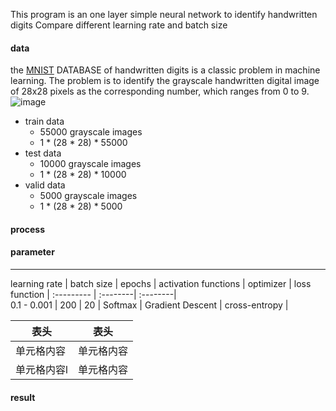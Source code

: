 This program is an one layer simple neural network to identify handwritten digits
Compare different learning rate and batch size
#### data 
the [MNIST](http://yann.lecun.com/exdb/mnist/) DATABASE of handwritten digits is a classic problem in machine learning. The problem is to identify the grayscale handwritten digital image of 28x28 pixels as the corresponding number, which ranges from 0 to 9.  
![image](http://www.tensorfly.cn/tfdoc/images/mnist_digits.png)

* train data  
	* 55000 grayscale images
	* 1 * (28 * 28) *  55000
* test data
	* 10000 grayscale images
	* 1 * (28 * 28) *  10000
* valid data
	* 5000 grayscale images
	* 1 * (28 * 28) *  5000

#### process
#### parameter
----------
learning rate  | batch size | epochs | activation functions | optimizer | loss function   |
:--------- | :--------| :--------|  
0.1 - 0.001  | 200 | 20  | Softmax | Gradient Descent | cross-entropy |


  表头  | 表头
  ------------- | -------------
 单元格内容  | 单元格内容
 单元格内容l  | 单元格内容

#### result
